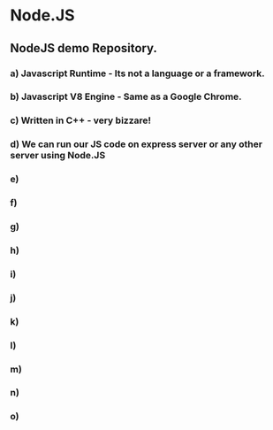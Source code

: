 # Node.JS
## NodeJS demo Repository.


### a) Javascript Runtime - Its not a language or a framework.
### b) Javascript V8 Engine - Same as a Google Chrome.
### c) Written in C++ - very bizzare!
### d) We can run our JS code on express server or any other server using Node.JS
### e) 
### f)
### g)
### h)
### i)
### j)
### k)
### l)
### m)
### n)
### o)
